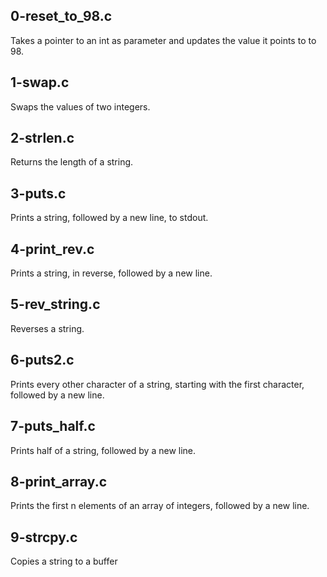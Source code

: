 ## 0-reset_to_98.c
Takes a pointer to an int as parameter and updates the value it points to to 98.
## 1-swap.c
Swaps the values of two integers.
## 2-strlen.c
Returns the length of a string.
## 3-puts.c
Prints a string, followed by a new line, to stdout.
## 4-print_rev.c
Prints a string, in reverse, followed by a new line.
## 5-rev_string.c
Reverses a string.
## 6-puts2.c
Prints every other character of a string, starting with the first character,
followed by a new line.
## 7-puts_half.c
Prints half of a string, followed by a new line.
## 8-print_array.c
Prints the first n elements of an array of integers, followed by a new line.
## 9-strcpy.c
Copies a string to a buffer
